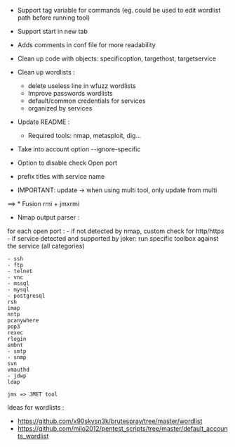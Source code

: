 
* Support tag variable for commands (eg. could be used to edit wordlist path before running tool)
* Support start in new tab

* Adds comments in conf file for more readability

* Clean up code with objects: specificoption, targethost, targetservice

* Clean up wordlists :
	* delete useless line in wfuzz wordlists
	* Improve passwords wordlists
	* default/common credentials for services
	* organized by services

* Update README :
	* Required tools: nmap, metasploit, dig... 

* Take into account option --ignore-specific


* Option to disable check Open port

* prefix titles with service name
* IMPORTANT: update -> when using multi tool, only update from multi

==> * Fusion rmi + jmxrmi



* Nmap output parser :

for each open port :
    - if not detected by nmap, custom check for http/https
	- if service detected and supported by joker:
		run specific toolbox against the service (all categories)



    - ssh
    - ftp
    - telnet
    - vnc
    - mssql
    - mysql
    - postgresql
    rsh
    imap
    nntp
    pcanywhere
    pop3
    rexec
    rlogin
    smbnt
    - smtp
    - snmp
    svn
    vmauthd
    - jdwp
    ldap

    jms => JMET tool


Ideas for wordlists :
- https://github.com/x90skysn3k/brutespray/tree/master/wordlist
- https://github.com/milo2012/pentest_scripts/tree/master/default_accounts_wordlist